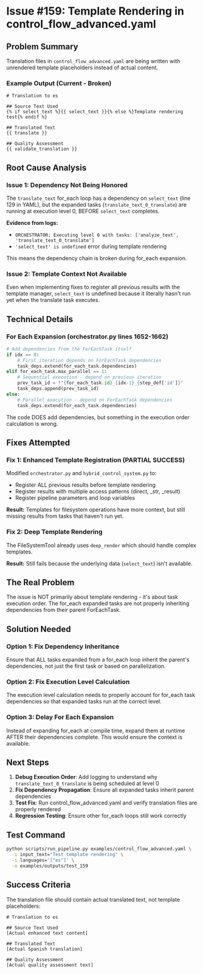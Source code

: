 # Issue #159: Template Rendering in control_flow_advanced.yaml

## Problem Summary
Translation files in `control_flow_advanced.yaml` are being written with unrendered template placeholders instead of actual content.

### Example Output (Current - Broken)
```
# Translation to es

## Source Text Used
{% if select_text %}{{ select_text }}{% else %}Template rendering test{% endif %}

## Translated Text
{{ translate }}

## Quality Assessment
{{ validate_translation }}
```

## Root Cause Analysis

### Issue 1: Dependency Not Being Honored
The `translate_text` for_each loop has a dependency on `select_text` (line 129 in YAML), but the expanded tasks (`translate_text_0_translate`) are running at execution level 0, BEFORE `select_text` completes.

**Evidence from logs:**
- `ORCHESTRATOR: Executing level 0 with tasks: ['analyze_text', 'translate_text_0_translate']`
- `'select_text' is undefined` error during template rendering

This means the dependency chain is broken during for_each expansion.

### Issue 2: Template Context Not Available
Even when implementing fixes to register all previous results with the template manager, `select_text` is undefined because it literally hasn't run yet when the translate task executes.

## Technical Details

### For Each Expansion (orchestrator.py lines 1652-1662)
```python
# Add dependencies from the ForEachTask itself
if idx == 0:
    # First iteration depends on ForEachTask dependencies
    task_deps.extend(for_each_task.dependencies)
elif for_each_task.max_parallel == 1:
    # Sequential execution - depend on previous iteration
    prev_task_id = f"{for_each_task.id}_{idx-1}_{step_def['id']}"
    task_deps.append(prev_task_id)
else:
    # Parallel execution - depend on ForEachTask dependencies
    task_deps.extend(for_each_task.dependencies)
```

The code DOES add dependencies, but something in the execution order calculation is wrong.

## Fixes Attempted

### Fix 1: Enhanced Template Registration (PARTIAL SUCCESS)
Modified `orchestrator.py` and `hybrid_control_system.py` to:
- Register ALL previous results before template rendering
- Register results with multiple access patterns (direct, _str, _result)
- Register pipeline parameters and loop variables

**Result:** Templates for filesystem operations have more context, but still missing results from tasks that haven't run yet.

### Fix 2: Deep Template Rendering
The FileSystemTool already uses `deep_render` which should handle complex templates.

**Result:** Still fails because the underlying data (`select_text`) isn't available.

## The Real Problem

The issue is NOT primarily about template rendering - it's about task execution order. The for_each expanded tasks are not properly inheriting dependencies from their parent ForEachTask.

## Solution Needed

### Option 1: Fix Dependency Inheritance
Ensure that ALL tasks expanded from a for_each loop inherit the parent's dependencies, not just the first task or based on parallelization.

### Option 2: Fix Execution Level Calculation
The execution level calculation needs to properly account for for_each task dependencies so that expanded tasks run at the correct level.

### Option 3: Delay For Each Expansion
Instead of expanding for_each at compile time, expand them at runtime AFTER their dependencies complete. This would ensure the context is available.

## Next Steps

1. **Debug Execution Order**: Add logging to understand why `translate_text_0_translate` is being scheduled at level 0
2. **Fix Dependency Propagation**: Ensure all expanded tasks inherit parent dependencies
3. **Test Fix**: Run control_flow_advanced.yaml and verify translation files are properly rendered
4. **Regression Testing**: Ensure other for_each loops still work correctly

## Test Command
```bash
python scripts/run_pipeline.py examples/control_flow_advanced.yaml \
  -i input_text="Test template rendering" \
  -i languages='["es"]' \
  -o examples/outputs/test_159
```

## Success Criteria
The translation file should contain actual translated text, not template placeholders:
```
# Translation to es

## Source Text Used
[Actual enhanced text content]

## Translated Text
[Actual Spanish translation]

## Quality Assessment
[Actual quality assessment text]
```